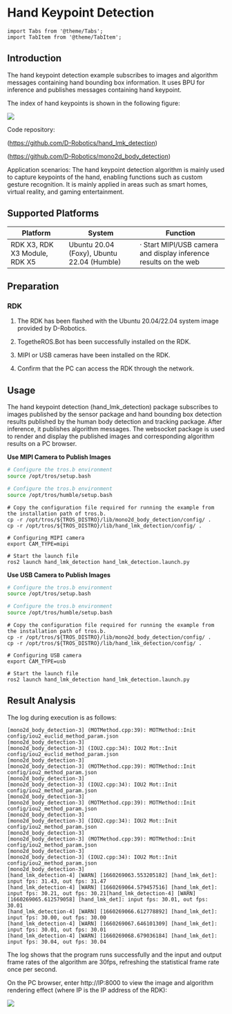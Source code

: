 # Hand Keypoint Detection


```mdx-code-block
import Tabs from '@theme/Tabs';
import TabItem from '@theme/TabItem';
```

## Introduction

The hand keypoint detection example subscribes to images and algorithm messages containing hand bounding box information. It uses BPU for inference and publishes messages containing hand keypoint.

The index of hand keypoints is shown in the following figure:

![](https://rdk-doc.oss-cn-beijing.aliyuncs.com/doc/img/05_Robot_development/03_boxs/function/image/box_adv/hand_lmk_index.jpeg)

Code repository:

 (https://github.com/D-Robotics/hand_lmk_detection)

 (https://github.com/D-Robotics/mono2d_body_detection)

Application scenarios: The hand keypoint detection algorithm is mainly used to capture keypoints of the hand, enabling functions such as custom gesture recognition. It is mainly applied in areas such as smart homes, virtual reality, and gaming entertainment.

## Supported Platforms

| Platform                        | System | Function                           |
| ------------------------------- | ------------ | ----------------------------------------------- |
| RDK X3, RDK X3 Module, RDK X5  | Ubuntu 20.04 (Foxy), Ubuntu 22.04 (Humble) | · Start MIPI/USB camera and display inference results on the web |

## Preparation

### RDK

1. The RDK has been flashed with the  Ubuntu 20.04/22.04 system image provided by D-Robotics.

2. TogetheROS.Bot has been successfully installed on the RDK.

3. MIPI or USB cameras have been installed on the RDK.

4. Confirm that the PC can access the RDK through the network.

## Usage

The hand keypoint detection (hand_lmk_detection) package subscribes to images published by the sensor package and hand bounding box detection results published by the human body detection and tracking package. After inference, it publishes algorithm messages. The websocket package is used to render and display the published images and corresponding algorithm results on a PC browser.

**Use MIPI Camera to Publish Images**

<Tabs groupId="tros-distro">
<TabItem value="foxy" label="Foxy">

```bash
# Configure the tros.b environment
source /opt/tros/setup.bash
```

</TabItem>

<TabItem value="humble" label="Humble">

```bash
# Configure the tros.b environment
source /opt/tros/humble/setup.bash
```

</TabItem>

</Tabs>

```shell
# Copy the configuration file required for running the example from the installation path of tros.b.
cp -r /opt/tros/${TROS_DISTRO}/lib/mono2d_body_detection/config/ .
cp -r /opt/tros/${TROS_DISTRO}/lib/hand_lmk_detection/config/ .

# Configuring MIPI camera
export CAM_TYPE=mipi

# Start the launch file
ros2 launch hand_lmk_detection hand_lmk_detection.launch.py
```

**Use USB Camera to Publish Images**

<Tabs groupId="tros-distro">
<TabItem value="foxy" label="Foxy">

```bash
# Configure the tros.b environment
source /opt/tros/setup.bash
```

</TabItem>

<TabItem value="humble" label="Humble">

```bash
# Configure the tros.b environment
source /opt/tros/humble/setup.bash
```

</TabItem>

</Tabs>

```shell
# Copy the configuration file required for running the example from the installation path of tros.b.
cp -r /opt/tros/${TROS_DISTRO}/lib/mono2d_body_detection/config/ .
cp -r /opt/tros/${TROS_DISTRO}/lib/hand_lmk_detection/config/ .

# Configuring USB camera
export CAM_TYPE=usb

# Start the launch file
ros2 launch hand_lmk_detection hand_lmk_detection.launch.py
```

## Result Analysis

The log during execution is as follows:

```shell
[mono2d_body_detection-3] (MOTMethod.cpp:39): MOTMethod::Init config/iou2_euclid_method_param.json
[mono2d_body_detection-3] 
[mono2d_body_detection-3] (IOU2.cpp:34): IOU2 Mot::Init config/iou2_euclid_method_param.json
[mono2d_body_detection-3] 
[mono2d_body_detection-3] (MOTMethod.cpp:39): MOTMethod::Init config/iou2_method_param.json
[mono2d_body_detection-3] 
[mono2d_body_detection-3] (IOU2.cpp:34): IOU2 Mot::Init config/iou2_method_param.json
[mono2d_body_detection-3] 
[mono2d_body_detection-3] (MOTMethod.cpp:39): MOTMethod::Init config/iou2_method_param.json
[mono2d_body_detection-3] 
[mono2d_body_detection-3] (IOU2.cpp:34): IOU2 Mot::Init config/iou2_method_param.json
[mono2d_body_detection-3] 
[mono2d_body_detection-3] (MOTMethod.cpp:39): MOTMethod::Init config/iou2_method_param.json
[mono2d_body_detection-3] 
[mono2d_body_detection-3] (IOU2.cpp:34): IOU2 Mot::Init config/iou2_method_param.json
[mono2d_body_detection-3] 
[hand_lmk_detection-4] [WARN] [1660269063.553205182] [hand_lmk_det]: input fps: 31.43, out fps: 31.47
[hand_lmk_detection-4] [WARN] [1660269064.579457516] [hand_lmk_det]: input fps: 30.21, out fps: 30.21[hand_lmk_detection-4] [WARN] [1660269065.612579058] [hand_lmk_det]: input fps: 30.01, out fps: 30.01
[hand_lmk_detection-4] [WARN] [1660269066.612778892] [hand_lmk_det]: input fps: 30.00, out fps: 30.00
[hand_lmk_detection-4] [WARN] [1660269067.646101309] [hand_lmk_det]: input fps: 30.01, out fps: 30.01
[hand_lmk_detection-4] [WARN] [1660269068.679036184] [hand_lmk_det]: input fps: 30.04, out fps: 30.04
```

The log shows that the program runs successfully and the input and output frame rates of the algorithm are 30fps, refreshing the statistical frame rate once per second.

On the PC browser, enter http://IP:8000 to view the image and algorithm rendering effect (where IP is the IP address of the RDK):

![](https://rdk-doc.oss-cn-beijing.aliyuncs.com/doc/img/05_Robot_development/03_boxs/function/image/box_adv/hand_render.jpeg)